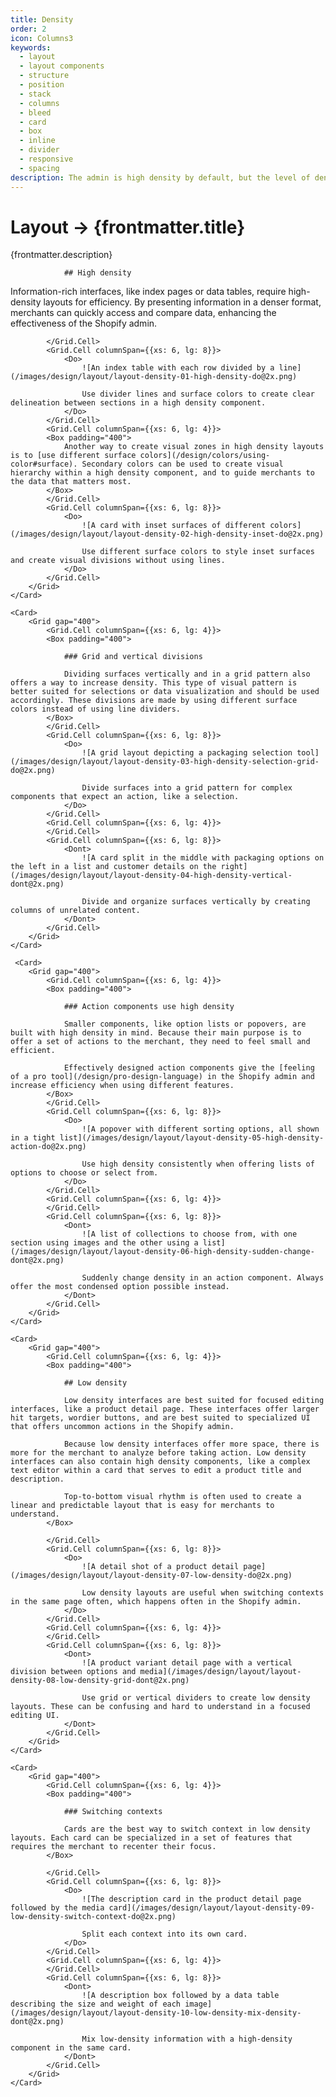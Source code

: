 ```yaml
---
title: Density
order: 2
icon: Columns3
keywords:
  - layout
  - layout components
  - structure
  - position
  - stack
  - columns
  - bleed
  - card
  - box
  - inline
  - divider
  - responsive
  - spacing
description: The admin is high density by default, but the level of density can range depending on the merchant's task.
---
```


# Layout &rarr; {frontmatter.title}

<Lede>{frontmatter.description}</Lede>

<Subnav />

<Stack gap="800">
    <Card>
        <Grid gap="400">
            <Grid.Cell columnSpan={{xs: 6, lg: 4}}>
            <Box padding="400">

                ## High density

Information-rich interfaces, like index pages or data tables, require high-density layouts for efficiency. By presenting information in a denser format, merchants can quickly access and compare data, enhancing the effectiveness of the Shopify admin.

</Box>

            </Grid.Cell>
            <Grid.Cell columnSpan={{xs: 6, lg: 8}}>
                <Do>
                    ![An index table with each row divided by a line](/images/design/layout/layout-density-01-high-density-do@2x.png)

                    Use divider lines and surface colors to create clear delineation between sections in a high density component.
                </Do>
            </Grid.Cell>
            <Grid.Cell columnSpan={{xs: 6, lg: 4}}>
            <Box padding="400">
                Another way to create visual zones in high density layouts is to [use different surface colors](/design/colors/using-color#surface). Secondary colors can be used to create visual hierarchy within a high density component, and to guide merchants to the data that matters most.
            </Box>
            </Grid.Cell>
            <Grid.Cell columnSpan={{xs: 6, lg: 8}}>
                <Do>
                    ![A card with inset surfaces of different colors](/images/design/layout/layout-density-02-high-density-inset-do@2x.png)

                    Use different surface colors to style inset surfaces and create visual divisions without using lines.
                </Do>
            </Grid.Cell>
        </Grid>
    </Card>

    <Card>
        <Grid gap="400">
            <Grid.Cell columnSpan={{xs: 6, lg: 4}}>
            <Box padding="400">

                ### Grid and vertical divisions

                Dividing surfaces vertically and in a grid pattern also offers a way to increase density. This type of visual pattern is better suited for selections or data visualization and should be used accordingly. These divisions are made by using different surface colors instead of using line dividers.
            </Box>
            </Grid.Cell>
            <Grid.Cell columnSpan={{xs: 6, lg: 8}}>
                <Do>
                    ![A grid layout depicting a packaging selection tool](/images/design/layout/layout-density-03-high-density-selection-grid-do@2x.png)

                    Divide surfaces into a grid pattern for complex components that expect an action, like a selection.
                </Do>
            </Grid.Cell>
            <Grid.Cell columnSpan={{xs: 6, lg: 4}}>
            </Grid.Cell>
            <Grid.Cell columnSpan={{xs: 6, lg: 8}}>
                <Dont>
                    ![A card split in the middle with packaging options on the left in a list and customer details on the right](/images/design/layout/layout-density-04-high-density-vertical-dont@2x.png)

                    Divide and organize surfaces vertically by creating columns of unrelated content.
                </Dont>
            </Grid.Cell>
        </Grid>
    </Card>

     <Card>
        <Grid gap="400">
            <Grid.Cell columnSpan={{xs: 6, lg: 4}}>
            <Box padding="400">

                ### Action components use high density

                Smaller components, like option lists or popovers, are built with high density in mind. Because their main purpose is to offer a set of actions to the merchant, they need to feel small and efficient.

                Effectively designed action components give the [feeling of a pro tool](/design/pro-design-language) in the Shopify admin and increase efficiency when using different features.
            </Box>
            </Grid.Cell>
            <Grid.Cell columnSpan={{xs: 6, lg: 8}}>
                <Do>
                    ![A popover with different sorting options, all shown in a tight list](/images/design/layout/layout-density-05-high-density-action-do@2x.png)

                    Use high density consistently when offering lists of options to choose or select from.
                </Do>
            </Grid.Cell>
            <Grid.Cell columnSpan={{xs: 6, lg: 4}}>
            </Grid.Cell>
            <Grid.Cell columnSpan={{xs: 6, lg: 8}}>
                <Dont>
                    ![A list of collections to choose from, with one section using images and the other using a list](/images/design/layout/layout-density-06-high-density-sudden-change-dont@2x.png)

                    Suddenly change density in an action component. Always offer the most condensed option possible instead.
                </Dont>
            </Grid.Cell>
        </Grid>
    </Card>

    <Card>
        <Grid gap="400">
            <Grid.Cell columnSpan={{xs: 6, lg: 4}}>
            <Box padding="400">

                ## Low density

                Low density interfaces are best suited for focused editing interfaces, like a product detail page. These interfaces offer larger hit targets, wordier buttons, and are best suited to specialized UI that offers uncommon actions in the Shopify admin.

                Because low density interfaces offer more space, there is more for the merchant to analyze before taking action. Low density interfaces can also contain high density components, like a complex text editor within a card that serves to edit a product title and description.

                Top-to-bottom visual rhythm is often used to create a linear and predictable layout that is easy for merchants to understand.
            </Box>

            </Grid.Cell>
            <Grid.Cell columnSpan={{xs: 6, lg: 8}}>
                <Do>
                    ![A detail shot of a product detail page](/images/design/layout/layout-density-07-low-density-do@2x.png)

                    Low density layouts are useful when switching contexts in the same page often, which happens often in the Shopify admin.
                </Do>
            </Grid.Cell>
            <Grid.Cell columnSpan={{xs: 6, lg: 4}}>
            </Grid.Cell>
            <Grid.Cell columnSpan={{xs: 6, lg: 8}}>
                <Dont>
                    ![A product variant detail page with a vertical division between options and media](/images/design/layout/layout-density-08-low-density-grid-dont@2x.png)

                    Use grid or vertical dividers to create low density layouts. These can be confusing and hard to understand in a focused editing UI.
                </Dont>
            </Grid.Cell>
        </Grid>
    </Card>

    <Card>
        <Grid gap="400">
            <Grid.Cell columnSpan={{xs: 6, lg: 4}}>
            <Box padding="400">

                ### Switching contexts

                Cards are the best way to switch context in low density layouts. Each card can be specialized in a set of features that requires the merchant to recenter their focus.
            </Box>

            </Grid.Cell>
            <Grid.Cell columnSpan={{xs: 6, lg: 8}}>
                <Do>
                    ![The description card in the product detail page followed by the media card](/images/design/layout/layout-density-09-low-density-switch-context-do@2x.png)

                    Split each context into its own card.
                </Do>
            </Grid.Cell>
            <Grid.Cell columnSpan={{xs: 6, lg: 4}}>
            </Grid.Cell>
            <Grid.Cell columnSpan={{xs: 6, lg: 8}}>
                <Dont>
                    ![A description box followed by a data table describing the size and weight of each image](/images/design/layout/layout-density-10-low-density-mix-density-dont@2x.png)

                    Mix low-density information with a high-density component in the same card.
                </Dont>
            </Grid.Cell>
        </Grid>
    </Card>

</Stack>
